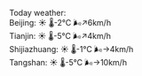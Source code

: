Today weather:  
Beijing: ☀️   🌡️-2°C 🌬️↗6km/h  
Tianjin: ☀️   🌡️-5°C 🌬️↗4km/h  
Shijiazhuang: ☀️   🌡️-1°C 🌬️→4km/h  
Tangshan: ☀️   🌡️-5°C 🌬️→10km/h  
